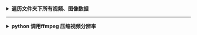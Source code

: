 <details> 
    <summary><strong>   遍历文件夹下所有视频、图像数据   </strong></summary>

```python
video_path = f"{path}/raw_videos"
files = [x for x in os.listdir(video_path) if x.endswith(".MP4")]
```
</details>

----------------------------------------------------------------------------------------------------------------------------------------

<details> 
    <summary><strong>   python 调用ffmpeg 压缩视频分辨率   </strong></summary>
scale=-1:480, scale=640:480, scale=width:hight
    
```python
video_path = f"{path}/raw_videos"
files = [x for x in os.listdir(video_path) if x.endswith(".MP4")]
for file in files:
    outfile = f"{file[:-4]}_640{file[-4:]}"
    compress = f"ffmpeg -i {raw_video_path}/{file} -strict -2 -vf scale=-1:480 {out_video_path}/{outfile}"
    isRun = os.system(compress)
```
</details>
